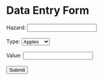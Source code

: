 <!DOCTYPE html>
<html>
<head>
	<title>Data Entry Form</title>
</head>
<body>
	<h1>Data Entry Form</h1>
	<form method="POST" action="save_data.php">
		<label for="hazard">Hazard:</label>
		<input type="text" id="hazard" name="hazard"><br><br>
		<label for="type">Type:</label>
		<select id="type" name="type">
			<option value="apples">Apples</option>
			<option value="pears">Pears</option>
			<option value="oranges">Oranges</option>
		</select><br><br>
		<label for="value">Value:</label>
		<input type="text" id="value" name="value"><br><br>
		<input type="submit" value="Submit">
	</form>
	<div id="message"></div>
	<script src="https://ajax.googleapis.com/ajax/libs/jquery/3.5.1/jquery.min.js"></script>
	<script>
		$(document).ready(function() {
			$('form').submit(function(event) {
				event.preventDefault();
				var formData = {
					'hazard': $('input[name=hazard]').val(),
					'type': $('select[name=type]').val(),
					'value': $('input[name=value]').val()
				};
				$.ajax({
					type: 'POST',
					url: 'save_data.php',
					data: formData,
					dataType: 'json',
					encode: true
				}).done(function(data) {
					$('#message').html('Thank you for submitting your data.');
				});
			});
		});
	</script>
</body>
</html>
